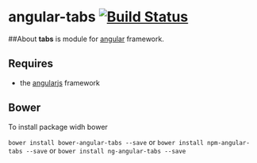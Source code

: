 # angular-tabs [![Build Status](https://travis-ci.org/node-package/angular-tabs.svg?branch=master)](https://travis-ci.org/node-package/angular-tabs)

##About
**tabs** is module for [angular](http://angularjs.org/) framework.

## Requires
- the [angularjs](https://github.com/angular/angular.js) framework

## Bower
To install package widh bower

`bower install bower-angular-tabs --save` or `bower install npm-angular-tabs --save`  or `bower install ng-angular-tabs --save` 

